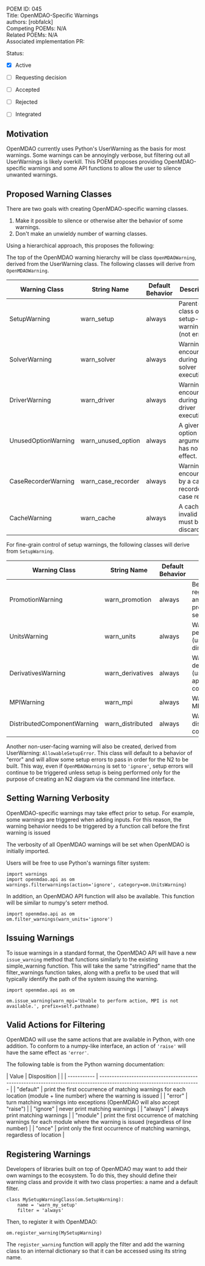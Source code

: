 POEM ID: 045  
Title: OpenMDAO-Specific Warnings  
authors: [robfalck]  
Competing POEMs: N/A  
Related POEMs: N/A  
Associated implementation PR:

Status:

- [x] Active
- [ ] Requesting decision
- [ ] Accepted
- [ ] Rejected
- [ ] Integrated


Motivation
----------

OpenMDAO currently uses Python's UserWarning as the basis for most warnings.
Some warnings can be annoyingly verbose, but filtering out all UserWarnings is likely overkill.
This POEM proposes providing OpenMDAO-specific warnings and some API functions to allow the user to silence unwanted warnings.


Proposed Warning Classes
------------------------

There are two goals with creating OpenMDAO-specific warning classes.

1. Make it possible to silence or otherwise alter the behavior of some warnings.
2. Don't make an unwieldy number of warning classes.

Using a hierarchical approach, this proposes the following:

The top of the OpenMDAO warning hierarchy will be class `OpenMDAOWarning`, derived from the UserWarning class.
The following classes will derive from `OpenMDAOWarning`.

| Warning Class           | String Name         | Default Behavior     | Description                                                         |
| ----------------------- | ------------------- | -------------------- | ------------------------------------------------------------------- |
| SetupWarning            | warn_setup          | always               | Parent-class of all setup-time warnings (not errors).               |
| SolverWarning           | warn_solver         | always               | Warning encountered during solver execution.                        |
| DriverWarning           | warn_driver         | always               | Warning encountered during driver execution.                        |
| UnusedOptionWarning     | warn_unused_option  | always               | A given option or argument has no effect.                           |
| CaseRecorderWarning     | warn_case_recorder  | always               | Warning encountered by a case recorder or case reader.              |
| CacheWarning            | warn_cache          | always               | A cache is invalid and must be discarded.                           |

For fine-grain control of setup warnings, the following classes will derive from `SetupWarning`.

| Warning Class               | String Name         | Default Behavior     | Description                                                            |
| --------------------------- | ------------------- | -------------------- | ---------------------------------------------------------------------- |
| PromotionWarning            | warn_promotion      | always               | Behavior regarding ambiguities due to promotion or set_input_defaults. |
| UnitsWarning                | warn_units          | always               | Warning pertaining to units (usually unitless to dimensional).         |
| DerivativesWarning          | warn_derivatives    | always               | Warning regarding derivatives (usually approximation or coloring).     |
| MPIWarning                  | warn_mpi            | always               | Warning regarding MPI availability.                                    |
| DistributedComponentWarning | warn_distributed    | always               | Warning regarding distributed component setup.                         |


Another non-user-facing warning will also be created, derived from UserWarning:  `AllowableSetupError`.  This class
will default to a behavior of "error" and will allow some setup errors to pass in order for the N2 to be built.  This  way,
even if `OpenMDAOWarning` is set to `'ignore'`, setup errors will continue to be triggered unless setup is being performed
only for the purpose of creating an N2 diagram via the command line interface.


Setting Warning Verbosity
-------------------------

OpenMDAO-specific warnings may take effect prior to setup.
For example, some warnings are triggered when adding inputs.
For this reason, the warning behavior needs to be triggered by a function call before the first warning is issued

The verbosity of all OpenMDAO warnings will be set when OpenMDAO is initially imported.

Users will be free to use Python's warnings filter system:

```
import warnings
import openmdao.api as om
warnings.filterwarnings(action='ignore', category=om.UnitsWarning)
```

In addition, an OpenMDAO API function will also be available.
This function will be similar to numpy's seterr method.

```
import openmdao.api as om
om.filter_warnings(warn_units='ignore')
```

Issuing Warnings
----------------

To issue warnings in a standard format, the OpenMDAO API will have a
new `issue_warning` method that functions similarly to the existing simple_warning function.
This will take the same "stringified" name that the filter_warnings function takes, along
with a prefix to be used that will typically identify the path of the system issuing the warning.

```
import openmdao.api as om

om.issue_warning(warn_mpi='Unable to perform action, MPI is not available.', prefix=self.pathname)
```

Valid Actions for Filtering
---------------------------

OpenMDAO will use the same actions that are available in Python, with one addition.
To conform to a numpy-like interface, an action of `'raise'` will have the same effect as `'error'`.

The following table is from the Python warning documentation:

| Value       | Disposition |                                                                                                           |
| ----------- | ----------------------------------------------------------------------------------------------------------------------- |
| "default"   | print the first occurrence of matching warnings for each location (module + line number) where the warning is issued    |
| "error"     | turn matching warnings into exceptions  (OpenMDAO will also accept "raise")                                             |
| "ignore"    | never print matching warnings                                                                                           |
| "always"    | always print matching warnings                                                                                          |
| "module"    | print the first occurrence of matching warnings for each module where the warning is issued (regardless of line number) |
| "once"      | print only the first occurrence of matching warnings, regardless of location                                            |


Registering Warnings
--------------------

Developers of libraries built on top of OpenMDAO may want to add their own warnings to the ecosystem.
To do this, they should define their warning class and provide it with two class properties: a name and a default filter.

```
class MySetupWarningClass(om.SetupWarning):
    name = 'warn_my_setup'
    filter = 'always'
```

Then, to register it with OpenMDAO:

```
om.register_warning(MySetupWarning)
```

The `register_warning` function will apply the filter and add the warning class to an internal dictionary so that it can be accessed using its string name.
